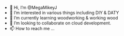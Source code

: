 - 👋 Hi, I’m @MegaMikeyJ
- 👀 I’m interested in various things including DIY & DATY 
- 🌱 I’m currently learning woodworking & working wood
- 💞️ I’m looking to collaborate on cloud development.
- 📫 How to reach me ...

<!---
MegaMikeyJ/MegaMikeyJ is a ✨ special ✨ repository because its `README.md` (this file) appears on your GitHub profile.
You can click the Preview link to take a look at your changes.
--->
